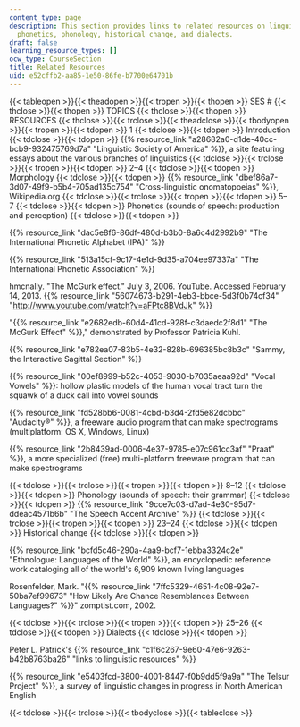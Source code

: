 ```yaml
---
content_type: page
description: This section provides links to related resources on linguistics, morphology,
  phonetics, phonology, historical change, and dialects.
draft: false
learning_resource_types: []
ocw_type: CourseSection
title: Related Resources
uid: e52cffb2-aa85-1e50-86fe-b7700e64701b
---
```

{{< tableopen >}}{{< theadopen >}}{{< tropen >}}{{< thopen >}}
SES #
{{< thclose >}}{{< thopen >}}
TOPICS
{{< thclose >}}{{< thopen >}}
RESOURCES
{{< thclose >}}{{< trclose >}}{{< theadclose >}}{{< tbodyopen >}}{{< tropen >}}{{< tdopen >}}
1
{{< tdclose >}}{{< tdopen >}}
Introduction
{{< tdclose >}}{{< tdopen >}}
{{% resource_link "a28682a0-d1de-40cc-bcb9-932475769d7a" "Linguistic Society of America" %}}, a site featuring essays about the various branches of linguistics
{{< tdclose >}}{{< trclose >}}{{< tropen >}}{{< tdopen >}}
2–4
{{< tdclose >}}{{< tdopen >}}
Morphology
{{< tdclose >}}{{< tdopen >}}
{{% resource_link "dbef86a7-3d07-49f9-b5b4-705ad135c754" "Cross-linguistic onomatopoeias" %}}, Wikipedia.org
{{< tdclose >}}{{< trclose >}}{{< tropen >}}{{< tdopen >}}
5–7
{{< tdclose >}}{{< tdopen >}}
Phonetics (sounds of speech: production and perception)
{{< tdclose >}}{{< tdopen >}}

{{% resource_link "dac5e8f6-86df-480d-b3b0-8a6c4d2992b9" "The International Phonetic Alphabet (IPA)" %}}

{{% resource_link "513a15cf-9c17-4e1d-9d35-a704ee97337a" "The International Phonetic Association" %}}

hmcnally. "The McGurk effect." July 3, 2006. YouTube. Accessed February 14, 2013. {{% resource_link "56074673-b291-4eb3-bbce-5d3f0b74cf34" "http://www.youtube.com/watch?v=aFPtc8BVdJk" %}}

"{{% resource_link "e2682edb-60d4-41cd-928f-c3daedc2f8d1" "The McGurk Effect" %}}," demonstrated by Professor Patricia Kuhl.

{{% resource_link "e782ea07-83b5-4e32-828b-696385bc8b3c" "Sammy, the Interactive Sagittal Section" %}}

{{% resource_link "00ef8999-b52c-4053-9030-b7035aeaa92d" "Vocal Vowels" %}}: hollow plastic models of the human vocal tract turn the squawk of a duck call into vowel sounds

{{% resource_link "fd528bb6-0081-4cbd-b3d4-2fd5e82dcbbc" "Audacity®" %}}, a freeware audio program that can make spectrograms (multiplatform: OS X, Windows, Linux)

{{% resource_link "2b8439ad-0006-4e37-9785-e07c961cc3af" "Praat" %}}, a more specialized (free) multi-platform freeware program that can make spectrograms

{{< tdclose >}}{{< trclose >}}{{< tropen >}}{{< tdopen >}}
8–12
{{< tdclose >}}{{< tdopen >}}
Phonology (sounds of speech: their grammar)
{{< tdclose >}}{{< tdopen >}}
{{% resource_link "9cce7c03-d7ad-4e30-95d7-ddeac4571b6b" "The Speech Accent Archive" %}}
{{< tdclose >}}{{< trclose >}}{{< tropen >}}{{< tdopen >}}
23–24
{{< tdclose >}}{{< tdopen >}}
Historical change
{{< tdclose >}}{{< tdopen >}}

{{% resource_link "bcfd5c46-290a-4aa9-bcf7-1ebba3324c2e" "Ethnologue: Languages of the World" %}}, an encyclopedic reference work cataloging all of the world's 6,909 known living languages

Rosenfelder, Mark. "{{% resource_link "7ffc5329-4651-4c08-92e7-50ba7ef99673" "How Likely Are Chance Resemblances Between Languages?" %}}" zomptist.com, 2002.

{{< tdclose >}}{{< trclose >}}{{< tropen >}}{{< tdopen >}}
25–26
{{< tdclose >}}{{< tdopen >}}
Dialects
{{< tdclose >}}{{< tdopen >}}

Peter L. Patrick's {{% resource_link "c1f6c267-9e60-47e6-9263-b42b8763ba26" "links to linguistic resources" %}}

{{% resource_link "e5403fcd-3800-4001-8447-f0b9dd5f9a9a" "The Telsur Project" %}}, a survey of linguistic changes in progress in North American English

{{< tdclose >}}{{< trclose >}}{{< tbodyclose >}}{{< tableclose >}}